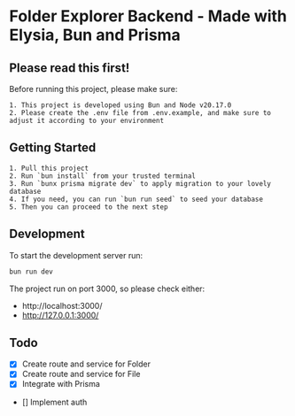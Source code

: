 # Folder Explorer Backend - Made with Elysia, Bun and Prisma

## Please read this first!

Before running this project, please make sure:

```
1. This project is developed using Bun and Node v20.17.0
2. Please create the .env file from .env.example, and make sure to adjust it according to your environment
```

## Getting Started

```
1. Pull this project
2. Run `bun install` from your trusted terminal
3. Run `bunx prisma migrate dev` to apply migration to your lovely database
4. If you need, you can run `bun run seed` to seed your database
5. Then you can proceed to the next step
```

## Development

To start the development server run:

```bash
bun run dev
```

The project run on port 3000, so please check either:

- http://localhost:3000/
- http://127.0.0.1:3000/

## Todo

- [x] Create route and service for Folder
- [x] Create route and service for File
- [x] Integrate with Prisma
- [] Implement auth
